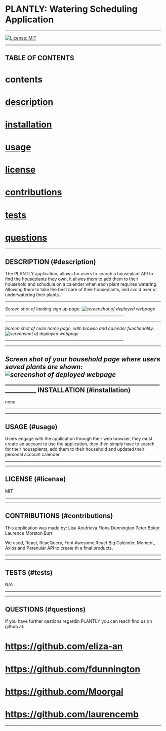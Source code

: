 # PLANTLY: Watering Scheduling Application

---------------------------------------------------------
[![License: MIT](https://img.shields.io/badge/License-MIT-yellow.svg)](https://opensource.org/licenses/MIT)
___________________________________________________________________

TABLE OF CONTENTS
--------------------------------------------------------------
# contents 
# [description](#description)
# [installation](#installation)
# [usage](#usage)
# [license](#license)
# [contributions](#contributions)
# [tests](#tests)
# [questions](#questions)

______________________________________________________________
DESCRIPTION (#description)
--------------------------------------------------------------
The PLANTLY application, allows for users to search a houseplant API to find the houseplants they own, it allwos them to add them to their household and schudule on a calender when each plant requires watering. Allowing them to take the best care of their houseplants, and avoid over or underwatering their plants. '
______________________________________________________________
_Screen shot of landing sign up page:
![screenshot of deployed webpage](/assets/plantly3)_____________________________________________________________
______________________________________________________________
_Screen shot of main home page, with browse and calender functionality:
![screenshot of deployed webpage](/assets/plantly2)_____________________________________________________________
______________________________________________________________
_Screen shot of your household page where users saved plants are shown:
![screenshot of deployed webpage](/assets/plantly1)_____________________________________________________________
INSTALLATION (#installation)
--------------------------------------------------------------
none
______________________________________________________________
______________________________________________________________
USAGE (#usage)
--------------------------------------------------------------
Users engage with the application through their web browser, they must create an account to use the application, they then simply have to search for their houseplants, add them to their household and updated their personal account calender.
______________________________________________________________
______________________________________________________________
LICENSE (#license)
--------------------------------------------------------------
MIT
______________________________________________________________
______________________________________________________________
CONTRIBUTIONS (#contributions)
--------------------------------------------------------------
This application was made by: 
Lisa Anufrieva
Fiona Dunnington
Peter Bokor
Laurence Moreton Burt

We used, React, ReacQuery, Font Awesome,React Big Calender, Moment, Axios and Perenular API to create th e final products. 

______________________________________________________________
______________________________________________________________
TESTS (#tests)
--------------------------------------------------------------
N/A

______________________________________________________________
______________________________________________________________

QUESTIONS (#questions)
--------------------------------------------------------------
If you have further qestions regardin PLANTLY you can reach find us on github at:
# https://github.com/eliza-an
# https://github.com/fdunnington
# https://github.com/Moorgal
# https://github.com/laurencemb

______________________________________________________________
